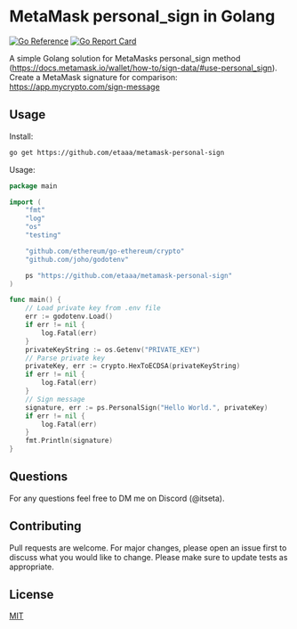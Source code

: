 # MetaMask personal_sign in Golang

[![Go Reference](https://pkg.go.dev/badge/github.com/etaaa/Golang-Ethereum-Personal-Sign.svg)](https://pkg.go.dev/github.com/etaaa/Golang-Ethereum-Personal-Sign)
[![Go Report Card](https://goreportcard.com/badge/github.com/etaaa/Golang-Ethereum-Personal-Sign)](https://goreportcard.com/report/github.com/etaaa/Golang-Ethereum-Personal-Sign)

A simple Golang solution for MetaMasks personal_sign method (<https://docs.metamask.io/wallet/how-to/sign-data/#use-personal_sign>).
Create a MetaMask signature for comparison: https://app.mycrypto.com/sign-message

## Usage

Install:
```bash
go get https://github.com/etaaa/metamask-personal-sign
```
Usage:
```go
package main

import (
	"fmt"
	"log"
	"os"
	"testing"

	"github.com/ethereum/go-ethereum/crypto"
	"github.com/joho/godotenv"

	ps "https://github.com/etaaa/metamask-personal-sign"
)

func main() {
	// Load private key from .env file
	err := godotenv.Load()
	if err != nil {
		log.Fatal(err)
	}
	privateKeyString := os.Getenv("PRIVATE_KEY")
	// Parse private key
	privateKey, err := crypto.HexToECDSA(privateKeyString)
	if err != nil {
		log.Fatal(err)
	}
	// Sign message
	signature, err := ps.PersonalSign("Hello World.", privateKey)
	if err != nil {
		log.Fatal(err)
	}
	fmt.Println(signature)
}
```

## Questions
For any questions feel free to DM me on Discord (@itseta).

## Contributing
Pull requests are welcome. For major changes, please open an issue first to discuss what you would like to change. Please make sure to update tests as appropriate.

## License
[MIT](https://choosealicense.com/licenses/mit/)
